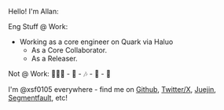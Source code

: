 Hello! I'm Allan:

Eng Stuff @ Work:

- Working as a core engineer on Quark via Haluo
  * As a Core Collaborator.
  * As a Releaser.


Not @ Work: 🏃🏻‍♀️ - 📖 - 🎶 - 🎾 - 🌿

I'm @xsf0105 everywhere - find me on [Github](https://github.com/xsf0105), [Twitter/X](https://segmentfault.com/u/allan4738/articles), [Juejin](https://juejin.cn/user/4212984287334711), [Segmentfault](https://segmentfault.com/u/allan4738/articles), etc!

<!--
**xsf0105/xsf0105** is a ✨ _special_ ✨ repository because its `README.md` (this file) appears on your GitHub profile.

Here are some ideas to get you started:

- 🔭 I’m currently working on ...
- 🌱 I’m currently learning ...
- 👯 I’m looking to collaborate on ...
- 🤔 I’m looking for help with ...
- 💬 Ask me about ...
- 📫 How to reach me: ...
- 😄 Pronouns: ...
- ⚡ Fun fact: ...
-->
